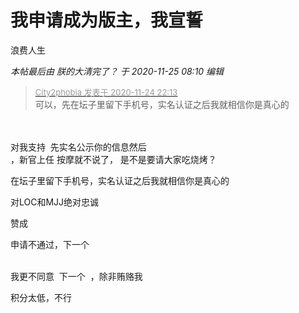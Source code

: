 # 我申请成为版主，我宣誓


<img src="static/image/smiley/default/lol.gif" smilieid="12" border="0" alt="" />浪费人生<img id="aimg_jFS1h" onclick="zoom(this, this.src, 0, 0, 0)" class="zoom" src="https://cdn.jsdelivr.net/gh/hishis/forum-master/public/images/patch.gif" onmouseover="img_onmouseoverfunc(this)" onload="thumbImg(this)" border="0" alt="" />

<i class="pstatus"> 本帖最后由 朕的大清完了？ 于 2020-11-25 08:10 编辑 </i><br />
<div class="quote"><blockquote><font size="2"><a href="https://www.hostloc.com/forum.php?mod=redirect&amp;goto=findpost&amp;pid=9511111&amp;ptid=770946" target="_blank"><font color="#999999">City2phobia 发表于 2020-11-24 22:13</font></a></font><br />
可以，先在坛子里留下手机号，实名认证之后我就相信你是真心的</blockquote></div><br />
<br />
对我支持&nbsp;&nbsp;先实名公示你的信息然后<br />
，新官上任 按摩就不说了， 是不是要请大家吃烧烤？

在坛子里留下手机号，实名认证之后我就相信你是真心的

对LOC和MJJ绝对忠诚<img src="static/image/smiley/yct/011.gif" smilieid="33" border="0" alt="" />

赞成

申请不通过，下一个

<br />
我更不同意&nbsp;&nbsp;下一个&nbsp;&nbsp;，除非贿赂我

积分太低，不行<img src="static/image/smiley/default/lol.gif" smilieid="12" border="0" alt="" />
